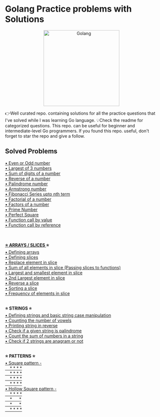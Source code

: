 # Golang Practice problems with Solutions
<p align="center">
  <img src="https://upload.wikimedia.org/wikipedia/commons/thumb/0/05/Go_Logo_Blue.svg/1280px-Go_Logo_Blue.svg.png" width="250" alt="Golang">
</p>
👉Well curated repo. containing solutions for all the practice questions that I've solved while I was learning Go language. 💡Check the readme for categorized questions. This repo. can be useful for beginner and intermediate-level Go programmers. If you found this repo. useful, don't forget to star the repo and give a follow.

<h2>Solved Problems</h2>
<a href="https://github.com/Viztruth/Golang-Practice-problems-with-Solutions/blob/main/evenoroddnum.go">
    • Even or Odd number
</a><br>
<a href="https://github.com/Viztruth/Golang-Practice-problems-with-Solutions/blob/main/largestof3.go">
    • Largest of 3 numbers
</a><br>
<a href="https://github.com/Viztruth/Golang-Practice-problems-with-Solutions/blob/main/sumofdig.go">
    • Sum of digits of a number
</a><br>
<a href="https://github.com/Viztruth/Golang-Practice-problems-with-Solutions/blob/main/revanum.go">
    • Reverse of a number
</a><br>
<a href="https://github.com/Viztruth/Golang-Practice-problems-with-Solutions/blob/main/palindromenum.go">
    • Palindrome number
</a><br>
<a href="https://github.com/Viztruth/Golang-Practice-problems-with-Solutions/blob/main/armstrongnum.go">
    • Armstrong number
</a><br>
<a href="https://github.com/Viztruth/Golang-Practice-problems-with-Solutions/blob/main/fibonacciseries.go">
    • Fibonacci Series upto nth term
</a><br>
<a href="https://github.com/Viztruth/Golang-Practice-problems-with-Solutions/blob/main/factorial.go">
    • Factorial of a number
</a><br>
<a href="https://github.com/Viztruth/Golang-Practice-problems-with-Solutions/blob/main/factorsofnum.go">
    • Factors of a number
</a><br>
<a href="https://github.com/Viztruth/Golang-Practice-problems-with-Solutions/blob/main/primenum.go">
    • Prime Number
</a><br>
<a href="https://github.com/Viztruth/Golang-Practice-problems-with-Solutions/blob/main/perfectsquare.go">
    • Perfect Square
</a><br>
<a href="https://github.com/Viztruth/Golang-Practice-problems-with-Solutions/blob/main/passbyvalue.go">
    • Function call by value
</a><br>
<a href="https://github.com/Viztruth/Golang-Practice-problems-with-Solutions/blob/main/passbyreference.go">
    • Function call by reference
</a><br><br><br>

<strong><a href="https://blog.devgenius.io/the-difference-between-arrays-and-slices-in-golang-6a7b3781c14a">⭐ ARRAYS / SLICES </a>⭐</strong><br>
<a href="https://github.com/Viztruth/Golang-Practice-problems-with-Solutions/blob/main/arrays.go">
    • Defining arrays
</a><br>
<a href="https://github.com/Viztruth/Golang-Practice-problems-with-Solutions/blob/main/slices.go">
    • Defining slices
</a><br>
<a href="https://github.com/Viztruth/Golang-Practice-problems-with-Solutions/blob/main/repelearray.go">
    • Replace element in slice
</a><br>
<a href="https://github.com/Viztruth/Golang-Practice-problems-with-Solutions/blob/main/sumofalleleslice.go">
    • Sum of all elements in slice (Passing slices to functions)
</a><br>
<a href="https://github.com/Viztruth/Golang-Practice-problems-with-Solutions/blob/main/largsmleleslice.go">
    • Largest and smallest element in slice
</a><br>
<a href="https://github.com/Viztruth/Golang-Practice-problems-with-Solutions/blob/main/2ndlareleslice.go">
    • 2nd Largest element in slice
</a><br>
<a href="https://github.com/Viztruth/Golang-Practice-problems-with-Solutions/blob/main/revslice.go">
    • Reverse a slice
</a><br>
<a href="https://github.com/Viztruth/Golang-Practice-problems-with-Solutions/blob/main/bubblesort.go">
    • Sorting a slice
</a><br>
<a href="https://github.com/Viztruth/Golang-Practice-problems-with-Solutions/blob/main/freqeleslice.go">
    • Frequency of elements in slice
</a><br><br>

<strong>⭐ STRINGS ⭐</strong><br>
<a href="https://github.com/Viztruth/Golang-Practice-problems-with-Solutions/blob/main/stringdeclaration.go">
    • Defining strings and basic string case manipulation
</a><br>
<a href="https://github.com/Viztruth/Golang-Practice-problems-with-Solutions/blob/main/vowelsinstring.go">
    • Counting the number of vowels
</a><br>
<a href="https://github.com/Viztruth/Golang-Practice-problems-with-Solutions/blob/main/printstrinrev.go">
    • Printing string in reverse
</a><br>
<a href="https://github.com/Viztruth/Golang-Practice-problems-with-Solutions/blob/main/stringpalindrome.go">
    • Check if a given string is palindrome
</a><br>
<a href="https://github.com/Viztruth/Golang-Practice-problems-with-Solutions/blob/main/sumofnostr.go">
    • Count the sum of numbers in a string
</a><br>
<a href="https://github.com/Viztruth/Golang-Practice-problems-with-Solutions/blob/main/anagram.go">
    • Check if 2 strings are anagram or not
</a><br><br>

<strong>⭐ PATTERNS ⭐</strong><br>
<a href="https://github.com/Viztruth/Golang-Practice-problems-with-Solutions/blob/main/squarepattern.go">
    • Square pattern -<br>&nbsp;&nbsp;&nbsp;&nbsp;* * * * <br>&nbsp;&nbsp;&nbsp;&nbsp;* * * * <br>&nbsp;&nbsp;&nbsp;&nbsp;* * * * <br>&nbsp;&nbsp;&nbsp;&nbsp;* * * *
</a><br>
<a href="https://github.com/Viztruth/Golang-Practice-problems-with-Solutions/blob/main/hollowstar.go">
    • Hollow Square pattern -<br>&nbsp;&nbsp;&nbsp;&nbsp;* * * * <br>&nbsp;&nbsp;&nbsp;&nbsp;* &nbsp;&nbsp;&nbsp;&nbsp; * <br>&nbsp;&nbsp;&nbsp;&nbsp;* &nbsp;&nbsp;&nbsp;&nbsp; * <br>&nbsp;&nbsp;&nbsp;&nbsp;* * * *
</a><br>
<br>

